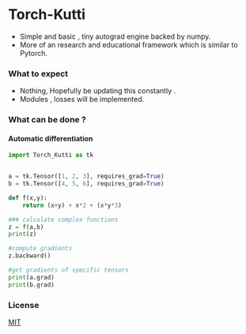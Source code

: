# Torch-Kutti
- Simple and basic , tiny autograd engine backed by numpy.
- More of an research and educational framework which is similar to Pytorch.

### What to expect
- Nothing, Hopefully be updating this constantly .
- Modules , losses will be implemented.

### What can be done ?
#### Automatic differentiation
```python
import Torch_Kutti as tk 


a = tk.Tensor([1, 2, 3], requires_grad=True)
b = tk.Tensor([4, 5, 6], requires_grad=True)

def f(x,y):
    return (x+y) + x*2 + (x*y*3)

### calculate complex functions
z = f(a,b)
print(z)

#compute gradients
z.backward()

#get gradients of specific tensors
print(a.grad)
print(b.grad)
```


### License
[MIT](./LICENSE)
